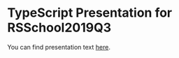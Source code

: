 # TypeScript Presentation for RSSchool2019Q3

You can find presentation text [here](TypeScript_presentation_text.md).